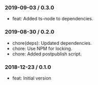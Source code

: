 ### 2019-09-03 / 0.3.0

* feat: Added ts-node to dependencies.

### 2019-08-30 / 0.2.0

* chore(deps): Updated dependencies.
* chore: Use NPM for locking.
* chore: Added postpublish script.

### 2018-12-23 / 0.1.0

- feat: Initial version
